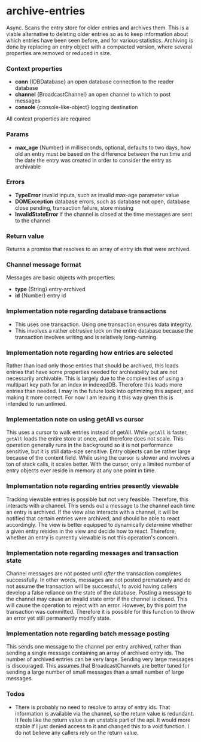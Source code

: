 # archive-entries
Async. Scans the entry store for older entries and archives them. This is a viable alternative to deleting older entries so as to keep information about which entries have been seen before, and for various statistics. Archiving is done by replacing an entry object with a compacted version, where several properties are removed or reduced in size.

### Context properties
* **conn** {IDBDatabase} an open database connection to the reader database
* **channel** {BroadcastChannel} an open channel to which to post messages
* **console** {console-like-object} logging destination

All context properties are required

### Params
* **max_age** {Number} in milliseconds, optional, defaults to two days, how old an entry must be based on the difference between the run time and the date the entry was created in order to consider the entry as archivable

### Errors
* **TypeError** invalid inputs, such as invalid max-age parameter value
* **DOMException** database errors, such as database not open, database close pending, transaction failure, store missing
* **InvalidStateError** if the channel is closed at the time messages are sent to the channel

### Return value
Returns a promise that resolves to an array of entry ids that were archived.

### Channel message format
Messages are basic objects with properties:
* **type** {String} entry-archived
* **id** {Number} entry id

### Implementation note regarding database transactions
* This uses one transaction. Using one transaction ensures data integrity.
* This involves a rather obtrusive lock on the entire database because the transaction involves writing and is relatively long-running.

### Implementation note regarding how entries are selected
Rather than load only those entries that should be archived, this loads entries that have some properties needed for archivability but are not necessarily archivable. This is largely due to the complexities of using a multipart key path for an index in indexedDB. Therefore this loads more entries than needed. I may in the future look into optimizing this aspect, and making it more correct. For now I am leaving it this way given this is intended to run untimed.

### Implementation note on using getAll vs cursor
This uses a cursor to walk entries instead of getAll. While `getAll` is faster, `getAll` loads the entire store at once, and therefore does not scale. This operation generally runs in the background so it is not performance sensitive, but it is still data-size sensitive. Entry objects can be rather large because of the content field. While using the cursor is slower and involves a ton of stack calls, it scales better. With the cursor, only a limited number of entry objects ever reside in memory at any one point in time.

### Implementation note regarding entries presently viewable
Tracking viewable entries is possible but not very feasible. Therefore, this interacts with a channel. This sends out a message to the channel each time an entry is archived. If the view also interacts with a channel, it will be notified that certain entries were archived, and should be able to react accordingly. The view is better equipped to dynamically determine whether a given entry resides in the view and decide how to react. Therefore, whether an entry is currently viewable is not this operation's concern.

### Implementation note regarding messages and transaction state
Channel messages are not posted until *after* the transaction completes successfully. In other words, messages are not posted prematurely and do not assume the transaction will be successful, to avoid having callers develop a false reliance on the state of the database. Posting a message to the channel may cause an invalid state error if the channel is closed. This will cause the operation to reject with an error. However, by this point the transaction was committed. Therefore it is possible for this function to throw an error yet still permanently modify state.

### Implementation note regarding batch message posting
This sends one message to the channel per entry archived, rather than sending a single message containing an array of archived entry ids. The number of archived entries can be very large. Sending very large messages is discouraged. This assumes that BroadcastChannels are better tuned for sending a large number of small messages than a small number of large messages.

### Todos
* There is probably no need to resolve to array of entry ids. That information is available via the channel, so the return value is redundant. It feels like the return value is an unstable part of the api. It would more stable if I just denied access to it and changed this to a void function. I do not believe any callers rely on the return value.
